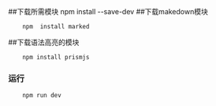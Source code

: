 ##下载所需模块
        npm  install  --save-dev
##下载makedown模块

        npm  install marked

##下载语法高亮的模块

        npm install prismjs

###  运行

        npm run dev